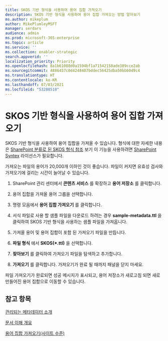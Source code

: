 ```yaml
---
title: SKOS 기반 형식을 사용하여 용어 집합 가져오기
description: SKOS 기반 형식을 사용하여 용어 집합 가져오는 방법 알아보기
ms.author: mikeplum
author: MikePlumleyMSFT
manager: serdars
audience: admin
ms.prod: microsoft-365-enterprise
ms.topic: article
ms.service: ''
ms.collection: enabler-strategic
search.appverid: ''
localization_priority: Priority
ms.openlocfilehash: 8a1b61088d0a1594bf1a71542158ade389cce2ab
ms.sourcegitcommit: 4886457c0d4248407bddec56425dba50bb60d9c4
ms.translationtype: HT
ms.contentlocale: ko-KR
ms.lasthandoff: 07/03/2021
ms.locfileid: "53288518"
---
```

# <a name="import-a-term-set-using-a-skos-based-format"></a>SKOS 기반 형식을 사용하여 용어 집합 가져오기

SKOS 기반 형식을 사용하여 용어 집합을 가져올 수 있습니다. 형식에 대한 자세한 내용은 [SharePoint 분류로 된 SKOS 형식 참조](skos-format-reference.md) 보기 이 기능을 사용하려면 [SharePoint Syntex](index.md) 라이선스가 필요합니다.

가져오는 파일의 용어가 20,000개 이하인 것이 좋습니다. 파일이 커지면 유효성 검사와 가져오기에 걸리는 시간이 늘어날 수 있습니다.

1. SharePoint 관리 센터에서 **콘텐츠 서비스** 를 확장하고 **용어 저장소** 를 클릭합니다.

2. 용어 집합을 가져올 용어 그룹을 선택합니다.

3. 명령 모음에서 **용어 집합 가져오기** 를 클릭합니다.

4. 서식 파일로 사용 할 샘플 파일을 다운로드 하려는 경우 **sample-metadata.ttl** 을 클릭하여 SKOS 기반 형식을 사용하는 샘플 파일을 가져옵니다.

5. 가져올 용어 및 용어 집합이 포함 된 가져오기 파일을 만듭니다.

6. **파일 형식** 에서 **SKOS(*.ttl)** 을 선택합니다.

7. **찾아보기** 를 클릭하여 가져오기 파일을 탐색하고 추가합니다.

8. **가져오기** 를 클릭합니다. 가져오기가 완료 될 때까지 패널을 닫지 마세요.

파일 가져오기가 완료되면 성공 메시지가 표시되고, 용어 저장소가 새로고침 되면 새로 만들어진 용어 집합으로 이동할 수 있습니다.

## <a name="see-also"></a>참고 항목

[관리되는 메타데이터 소개](/sharepoint/managed-metadata)

[문서 이해 개요](document-understanding-overview.md)

[용어 집합 가져오기(사이트 수준)](https://support.microsoft.com/office/168fbc86-7fce-4288-9a1f-b83fc3921c18)

